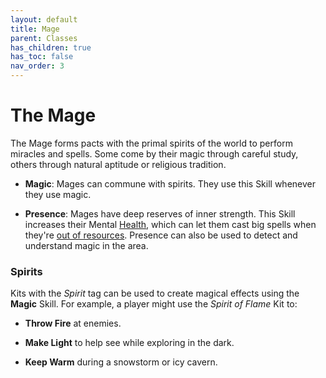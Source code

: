 ```yaml
---
layout: default
title: Mage
parent: Classes
has_children: true
has_toc: false
nav_order: 3
---
```


# The Mage

The Mage forms pacts with the primal spirits of the world to perform miracles and spells. Some come by their magic through careful study, others through natural aptitude or religious tradition.

- **<span style="color: {{ site.mage_color }}">Magic</span>**: Mages can commune with spirits. They use this Skill whenever they use magic.

- **<span style="color: {{ site.mage_color }}">Presence</span>**: Mages have deep reserves of inner strength. This Skill increases their Mental [Health](../../gameplay/health.md), which can let them cast big spells when they're [out of resources](../../gameplay/resources#pushing-it). Presence can also be used to detect and understand magic in the area.

### Spirits

Kits with the _Spirit_ tag can be used to create magical effects using the **<span style="color: {{ site.mage_color }}">Magic</span>** Skill. For example, a player might use the _Spirit of Flame_ Kit to:

- **Throw Fire** at enemies.

- **Make Light** to help see while exploring in the dark.

- **Keep Warm** during a snowstorm or icy cavern.
